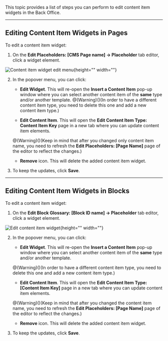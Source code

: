 This topic provides a list of steps you can perform to edit content item widgets in the Back Office.
***
## Editing Content Item Widgets in Pages 
To edit a content item widget:

1. On the **Edit Placeholders: [CMS Page name] -> Placeholder** tab editor, click a widget element.

![Content item widget edit menu](https://spryker.s3.eu-central-1.amazonaws.com/docs/User+Guides/Back+Office+User+Guides/Content+Management+System/Content+Item+Widgets/Editing+Content+Item+Widgets/content-item-widget-menu.png){height="" width=""}

2. In the popover menu, you can click:
    * **Edit Widget**. This will re-open the **Insert a Content Item** pop-up window where you can select another content item of the **same** type and/or another template.
    @(Warning)()(In order to have a different content item type, you need to delete this one and add a new content item type.)

    * **Edit Content Item**. This will open the **Edit Content Item Type: Content Item Key** page in a new tab where you can update content item elements. 

    @(Warning)()(Keep in mind that after you changed only content item name, you need to refresh the **Edit Placeholders: [Page Name]** page of the editor to reflect the changes.)

    * **Remove** icon. This will delete the added content item widget.
3.  To keep the updates, click **Save**.

***
## Editing Content Item Widgets in Blocks
To edit a content item widget:

1. On the **Edit Block Glossary: [Block ID name] -> Placeholder** tab editor, click a widget element.

![Edit content item widget](https://spryker.s3.eu-central-1.amazonaws.com/docs/User+Guides/Back+Office+User+Guides/Content+Management+System/Content+Item+Widgets/Editing+Content+Item+Widgets/content-item-widget-menu-block.png){height="" width=""}

2. In the popover menu, you can click:
    * **Edit Widget**. This will re-open the **Insert a Content Item** pop-up window where you can select another content item of the **same** type and/or another template.

    @(Warning)()(In order to have a different content item type, you need to delete this one and add a new content item type.)

    * **Edit Content Item**. This will open the **Edit Content Item Type: [Content Item Key]** page in a new tab where you can update content item elements. 

    @(Warning)()(Keep in mind that after you changed the content item name, you need to refresh the **Edit Placeholders: [Page Name]** page of the editor to reflect the changes.)

    * **Remove** icon. This will delete the added content item widget.
3.  To keep the updates, click **Save**.